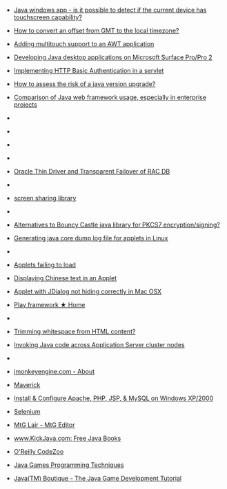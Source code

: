 
- [Java windows app - is it possible to detect if the current device has touchscreen capability?](/2014/06/24115461/)

- [How to convert an offset from GMT to the local timezone?](/2014/06/23992330/)

- [Adding multitouch support to an AWT application](/2014/05/23645265/)

- [Developing Java desktop applications on Microsoft Surface Pro/Pro 2](/2014/05/23622915/)

- [Implementing HTTP Basic Authentication in a servlet](/2013/03/15611653/)

- [How to assess the risk of a java version upgrade?](/2012/08/12170462/)

- [Comparison of Java web framework usage, especially in enterprise projects](/2012/01/8720536/)

- [](/2011/12/8483836/)

- [](/2011/12/8483644/)

- [](/2011/12/8470567/)

- [](/2010/01/2121687/)

- [Oracle Thin Driver and Transparent Failover of RAC DB](/2010/01/2084133/)

- [](/2010/01/2054343/)

- [screen sharing library](/2010/01/2053919/)

- [](/2010/01/2027183/)

- [Alternatives to Bouncy Castle java library for PKCS7 encryption/signing?](/2010/01/2004096/)

- [Generating java core dump log file for applets in Linux](/2009/12/1845277/)

- [](/2009/11/1801815/)

- [Applets failing to load](/2009/11/1801804/)

- [Displaying Chinese text in an Applet](/2009/11/1754697/)

- [Applet with JDialog not hiding correctly in Mac OSX](/2009/11/1754135/)

- [Play framework ★ Home](/2009/10/play-framework-home/)

- [](/2009/10/1613755/)

- [Trimming whitespace from HTML content?](/2009/10/1550532/)

- [Invoking Java code across Application Server cluster nodes](/2009/08/1276714/)

- [](/2008/09/99512/)

- [jmonkeyengine.com - About](/2007/05/jmonkeyengine-com-about/)

- [Maverick](/2006/02/maverick/)

- [Install &amp; Configure Apache, PHP, JSP, &amp; MySQL on Windows XP/2000](/2005/10/install-configure-apache-php-jsp-mysql-on-windows-xp-2000/)

- [Selenium](/2005/09/selenium/)

- [MtG Lair - MtG Editor](/2005/09/mtg-lair-mtg-editor/)

- [www.KickJava.com: Free Java Books](/2005/06/www-kickjava-com-free-java-books/)

- [O&#39;Reilly CodeZoo](/2005/04/o-reilly-codezoo/)

- [Java Games Programming Techniques](/2004/11/java-games-programming-techniques/)

- [Java(TM) Boutique - The Java Game Development Tutorial](/2004/11/java-tm-boutique-the-java-game-development-tutorial/)
